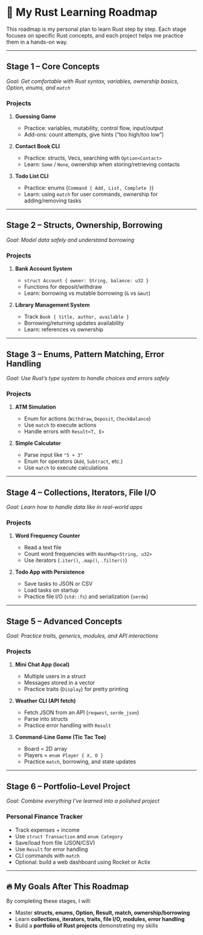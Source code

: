 # 🦀 My Rust Learning Roadmap

This roadmap is my personal plan to learn Rust step by step. Each stage focuses on specific Rust concepts, and each project helps me practice them in a hands-on way.

---

## **Stage 1 – Core Concepts**

*Goal: Get comfortable with Rust syntax, variables, ownership basics, Option, enums, and `match`*

### **Projects**

1. **Guessing Game**

   * Practice: variables, mutability, control flow, input/output
   * Add-ons: count attempts, give hints (“too high/too low”)

2. **Contact Book CLI**

   * Practice: structs, Vecs, searching with `Option<Contact>`
   * Learn: `Some` / `None`, ownership when storing/retrieving contacts

3. **Todo List CLI**

   * Practice: enums (`Command { Add, List, Complete }`)
   * Learn: using `match` for user commands, ownership for adding/removing tasks

---

## **Stage 2 – Structs, Ownership, Borrowing**

*Goal: Model data safely and understand borrowing*

### **Projects**

1. **Bank Account System**

   * `struct Account { owner: String, balance: u32 }`
   * Functions for deposit/withdraw
   * Learn: borrowing vs mutable borrowing (`&` vs `&mut`)

2. **Library Management System**

   * Track `Book { title, author, available }`
   * Borrowing/returning updates availability
   * Learn: references vs ownership

---

## **Stage 3 – Enums, Pattern Matching, Error Handling**

*Goal: Use Rust’s type system to handle choices and errors safely*

### **Projects**

1. **ATM Simulation**

   * Enum for actions (`Withdraw`, `Deposit`, `CheckBalance`)
   * Use `match` to execute actions
   * Handle errors with `Result<T, E>`

2. **Simple Calculator**

   * Parse input like `"5 + 3"`
   * Enum for operators (`Add`, `Subtract`, etc.)
   * Use `match` to execute calculations

---

## **Stage 4 – Collections, Iterators, File I/O**

*Goal: Learn how to handle data like in real-world apps*

### **Projects**

1. **Word Frequency Counter**

   * Read a text file
   * Count word frequencies with `HashMap<String, u32>`
   * Use iterators (`.iter()`, `.map()`, `.filter()`)

2. **Todo App with Persistence**

   * Save tasks to JSON or CSV
   * Load tasks on startup
   * Practice file I/O (`std::fs`) and serialization (`serde`)

---

## **Stage 5 – Advanced Concepts**

*Goal: Practice traits, generics, modules, and API interactions*

### **Projects**

1. **Mini Chat App (local)**

   * Multiple users in a struct
   * Messages stored in a vector
   * Practice traits (`Display`) for pretty printing

2. **Weather CLI (API fetch)**

   * Fetch JSON from an API (`reqwest`, `serde_json`)
   * Parse into structs
   * Practice error handling with `Result`

3. **Command-Line Game (Tic Tac Toe)**

   * Board = 2D array
   * Players = `enum Player { X, O }`
   * Practice `match`, borrowing, and state updates

---

## **Stage 6 – Portfolio-Level Project**

*Goal: Combine everything I’ve learned into a polished project*

### **Personal Finance Tracker**

* Track expenses + income
* Use `struct Transaction` and `enum Category`
* Save/load from file (JSON/CSV)
* Use `Result` for error handling
* CLI commands with `match`
* Optional: build a web dashboard using Rocket or Actix

---

## **🔥 My Goals After This Roadmap**

By completing these stages, I will:

* Master **structs, enums, Option, Result, match, ownership/borrowing**
* Learn **collections, iterators, traits, file I/O, modules, error handling**
* Build a **portfolio of Rust projects** demonstrating my skills